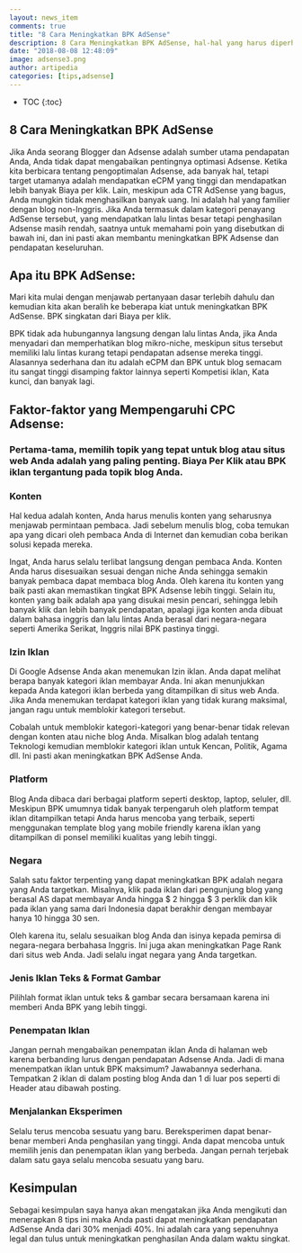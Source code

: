 ```yaml
---
layout: news_item
comments: true
title: "8 Cara Meningkatkan BPK AdSense"
description: 8 Cara Meningkatkan BPK AdSense, hal-hal yang harus diperhatikan untuk meningkatkan pendapatan penghasilan adsense.
date: "2018-08-08 12:48:09"
image: adsense3.png
author: artipedia
categories: [tips,adsense]
---
```

* TOC
{:toc}


## 8 Cara Meningkatkan BPK AdSense

Jika Anda seorang Blogger dan Adsense adalah sumber utama pendapatan Anda, Anda tidak dapat mengabaikan pentingnya optimasi Adsense. Ketika kita berbicara tentang pengoptimalan Adsense, ada banyak hal, tetapi target utamanya adalah mendapatkan eCPM yang tinggi dan mendapatkan lebih banyak Biaya per klik. Lain, meskipun ada CTR AdSense yang bagus, Anda mungkin tidak menghasilkan banyak uang. Ini adalah hal yang familier dengan blog non-Inggris. Jika Anda termasuk dalam kategori penayang AdSense tersebut, yang mendapatkan lalu lintas besar tetapi penghasilan Adsense masih rendah, saatnya untuk memahami poin yang disebutkan di bawah ini, dan ini pasti akan membantu meningkatkan BPK Adsense dan pendapatan keseluruhan.

## Apa itu BPK AdSense:
Mari kita mulai dengan menjawab pertanyaan dasar terlebih dahulu dan kemudian kita akan beralih ke beberapa kiat untuk meningkatkan BPK AdSense. BPK singkatan dari Biaya per klik. 

BPK tidak ada hubungannya langsung dengan lalu lintas Anda, jika Anda menyadari dan memperhatikan blog mikro-niche, meskipun situs tersebut memiliki lalu lintas kurang tetapi pendapatan adsense mereka tinggi. Alasannya sederhana dan itu adalah eCPM dan BPK untuk blog semacam itu sangat tinggi disamping faktor lainnya seperti Kompetisi iklan, Kata kunci, dan banyak lagi.

## Faktor-faktor yang Mempengaruhi CPC Adsense:
### Pertama-tama, memilih topik yang tepat untuk blog atau situs web Anda adalah yang paling penting. Biaya Per Klik atau BPK iklan tergantung pada topik blog Anda. 

### Konten
Hal kedua adalah konten, Anda harus menulis konten yang seharusnya menjawab permintaan pembaca. Jadi sebelum menulis blog, coba temukan apa yang dicari oleh pembaca Anda di Internet dan kemudian coba berikan solusi kepada mereka.

Ingat, Anda harus selalu terlibat langsung dengan pembaca Anda. Konten Anda harus disesuaikan sesuai dengan niche Anda sehingga semakin banyak pembaca dapat membaca blog Anda. Oleh karena itu konten yang baik pasti akan memastikan tingkat BPK Adsense lebih tinggi. Selain itu, konten yang baik adalah apa yang disukai mesin pencari, sehingga lebih banyak klik dan lebih banyak pendapatan, apalagi jiga konten anda dibuat dalam bahasa inggris dan lalu lintas Anda berasal dari negara-negara seperti Amerika Serikat, Inggris nilai BPK pastinya tinggi.

### Izin Iklan
Di Google Adsense Anda akan menemukan Izin iklan. Anda dapat melihat berapa banyak kategori iklan membayar Anda. Ini akan menunjukkan kepada Anda kategori iklan berbeda yang ditampilkan di situs web Anda. Jika Anda menemukan terdapat kategori iklan yang tidak kurang maksimal, jangan ragu untuk memblokir kategori tersebut.

Cobalah untuk memblokir kategori-kategori yang benar-benar tidak relevan dengan konten atau niche blog Anda. Misalkan blog adalah tentang Teknologi kemudian memblokir kategori iklan untuk Kencan, Politik, Agama dll. Ini pasti akan meningkatkan BPK AdSense Anda.

### Platform
Blog Anda dibaca dari berbagai platform seperti desktop, laptop, seluler, dll. Meskipun BPK umumnya tidak banyak terpengaruh oleh platform tempat iklan ditampilkan tetapi Anda harus mencoba yang terbaik, seperti menggunakan template blog yang mobile friendly karena iklan yang ditampilkan di ponsel memiliki kualitas yang lebih tinggi. 

### Negara
Salah satu faktor terpenting yang dapat meningkatkan BPK adalah negara yang Anda targetkan. Misalnya, klik pada iklan dari pengunjung blog yang berasal AS dapat membayar Anda hingga $ 2 hingga $ 3 perklik dan klik pada iklan yang sama dari Indonesia dapat berakhir dengan membayar hanya 10 hingga 30 sen.

Oleh karena itu, selalu sesuaikan blog Anda dan isinya kepada pemirsa di negara-negara berbahasa Inggris. Ini juga akan meningkatkan Page Rank dari situs web Anda. Jadi selalu ingat negara yang Anda targetkan.


### Jenis Iklan Teks & Format Gambar
Pilihlah format iklan untuk teks & gambar secara bersamaan karena ini memberi Anda BPK yang lebih tinggi. 

### Penempatan Iklan
Jangan pernah mengabaikan penempatan iklan Anda di halaman web karena berbanding lurus dengan pendapatan Adsense Anda. Jadi di mana menempatkan iklan untuk BPK maksimum? Jawabannya sederhana. Tempatkan 2 iklan di dalam posting blog Anda dan 1 di luar pos seperti di Header atau dibawah posting. 

### Menjalankan Eksperimen
Selalu terus mencoba sesuatu yang baru. Bereksperimen dapat benar-benar memberi Anda penghasilan yang tinggi. Anda dapat mencoba untuk memilih  jenis dan penempatan iklan yang berbeda. Jangan pernah terjebak dalam satu gaya selalu mencoba sesuatu yang baru.

## Kesimpulan
Sebagai kesimpulan saya hanya akan mengatakan jika Anda mengikuti dan menerapkan 8 tips ini maka Anda pasti dapat meningkatkan pendapatan AdSense Anda dari 30% menjadi 40%. Ini adalah cara yang sepenuhnya legal dan tulus untuk meningkatkan penghasilan Anda dalam waktu singkat.
